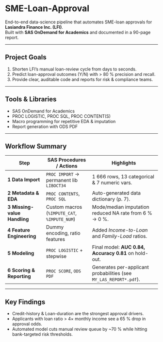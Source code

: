 # SME-Loan-Approval

End-to-end data-science pipeline that automates SME-loan approvals for **Lasiandra Finance Inc. (LFI)**.  
Built with **SAS OnDemand for Academics** and documented in a 90-page report.

---

## Project Goals
1. Shorten LFI’s manual loan-review cycle from days to seconds.  
2. Predict loan-approval outcomes (Y/N) with > 80 % precision and recall.  
3. Provide clear, auditable code and reports for risk & compliance teams.

---

## Tools & Libraries
- SAS OnDemand for Academics
- PROC LOGISTIC, PROC SQL, PROC CONTENT(S)  
- Macro programming for repetitive EDA & imputation  
- Report generation with ODS PDF

---

## Workflow Summary

| Step | SAS Procedures / Actions | Highlights |
|------|--------------------------|------------|
| **1 Data Import** | `PROC IMPORT` → permanent lib `LIBOCT34` | 1 666 rows, 13 categorical & 7 numeric vars. |
| **2 Metadata & EDA** | `PROC CONTENTS`, `PROC SQL` | Auto-generated data dictionary (p. 7). |
| **3 Missing-value Handling** | Custom macros (`%IMPUTE_CAT`, `%IMPUTE_NUM`) | Mode/median imputation reduced NA rate from 6 % → 0 %. |
| **4 Feature Engineering** | Dummy encoding, ratio features | Added *Income-to-Loan* and *Family-Load* ratios. |
| **5 Modeling** | `PROC LOGISTIC` + stepwise | Final model: **AUC 0.84, Accuracy 0.81** on hold-out. |
| **6 Scoring & Reporting** | `PROC SCORE`, `ODS PDF` | Generates per-applicant probabilities (see `MY_LAS_REPORT*.pdf`). |

---

## Key Findings
- Credit-history & Loan-duration are the strongest approval drivers.  
- Applicants with loan ratio > 4× monthly income see a 65 % drop in approval odds.  
- Automated model cuts manual review queue by ~70 % while hitting bank-targeted risk thresholds.

